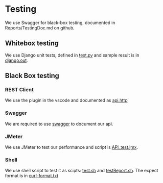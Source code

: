 # Testing

We use Swagger for black-box testing, documented in Reports/TestingDoc.md on github.

## Whitebox testing

We use Django unit tests, defined in [test.py](../API_SourceCode/report/tests.py) and sample result is in [django.out](PHASE_1/TestScripts/django.out).

## Black Box testing

### REST Client

We use the plugin in the vscode and documented as [api.http](PHASE_1/API_Documentation/api.http)

### Swagger

We are required to use [swagger](http://neon.whiteboard.house/swagger/#/Report/get_reports_) to document our api.

### JMeter

We use JMeter to test our performance and script is [API_test.jmx](PHASE_1/TestScripts/API_test.jmx).

### Shell

We use shell script to test it as scipts: [test.sh](PHASE_1/TestScripts/test.sh) and [testReport.sh](PHASE_1/TestScripts/testReport.sh).
The expect format is in [curl-format.txt](PHASE_1/TestScripts/curl-format.txt)
